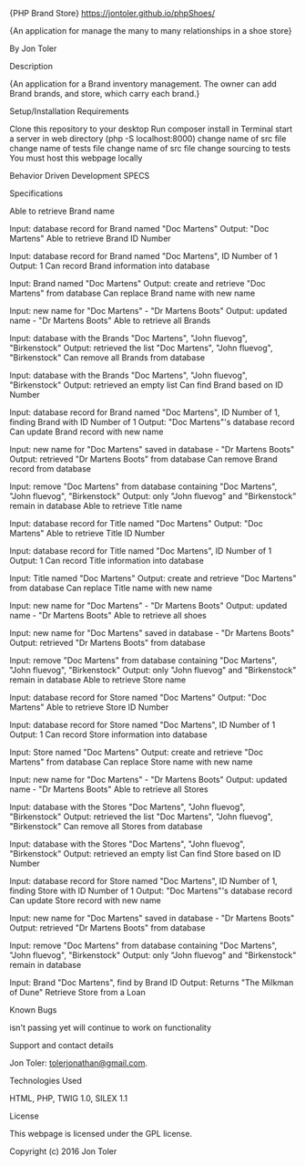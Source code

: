 {PHP Brand Store}
https://jontoler.github.io/phpShoes/


{An application for manage the many to many relationships in a shoe store}

By Jon Toler

Description

{An application for a Brand inventory management. The owner can add Brand brands, and store, which carry each brand.}

Setup/Installation Requirements

Clone this repository to your desktop
Run composer install in Terminal
start a server in web directory (php -S localhost:8000)
change name of src file
change name of tests file
change name of src file
change sourcing to tests
You must host this webpage locally

Behavior Driven Development SPECS

Specifications

Able to retrieve Brand name

Input: database record for Brand named "Doc Martens"
Output: "Doc Martens"
Able to retrieve Brand ID Number

Input: database record for Brand named "Doc Martens", ID Number of 1
Output: 1
Can record Brand information into database

Input: Brand named "Doc Martens"
Output: create and retrieve "Doc Martens" from database
Can replace Brand name with new name

Input: new name for "Doc Martens" - "Dr Martens Boots"
Output: updated name - "Dr Martens Boots"
Able to retrieve all Brands

Input: database with the Brands "Doc Martens", "John fluevog", "Birkenstock"
Output: retrieved the list "Doc Martens", "John fluevog", "Birkenstock"
Can remove all Brands from database

Input: database with the Brands "Doc Martens", "John fluevog", "Birkenstock"
Output: retrieved an empty list
Can find Brand based on ID Number

Input: database record for Brand named "Doc Martens", ID Number of 1, finding Brand with ID Number of 1
Output: "Doc Martens"'s database record
Can update Brand record with new name

Input: new name for "Doc Martens" saved in database - "Dr Martens Boots"
Output: retrieved "Dr Martens Boots" from database
Can remove Brand record from database

Input: remove "Doc Martens" from database containing "Doc Martens", "John fluevog", "Birkenstock"
Output: only "John fluevog" and "Birkenstock" remain in database
Able to retrieve Title name

Input: database record for Title named "Doc Martens"
Output: "Doc Martens"
Able to retrieve Title ID Number

Input: database record for Title named "Doc Martens", ID Number of 1
Output: 1
Can record Title information into database

Input: Title named "Doc Martens"
Output: create and retrieve "Doc Martens" from database
Can replace Title name with new name

Input: new name for "Doc Martens" - "Dr Martens Boots"
Output: updated name - "Dr Martens Boots"
Able to retrieve all shoes

Input: new name for "Doc Martens" saved in database - "Dr Martens Boots"
Output: retrieved "Dr Martens Boots" from database


Input: remove "Doc Martens" from database containing "Doc Martens", "John fluevog", "Birkenstock"
Output: only "John fluevog" and "Birkenstock" remain in database
Able to retrieve Store name

Input: database record for Store named "Doc Martens"
Output: "Doc Martens"
Able to retrieve Store ID Number

Input: database record for Store named "Doc Martens", ID Number of 1
Output: 1
Can record Store information into database

Input: Store named "Doc Martens"
Output: create and retrieve "Doc Martens" from database
Can replace Store name with new name

Input: new name for "Doc Martens" - "Dr Martens Boots"
Output: updated name - "Dr Martens Boots"
Able to retrieve all Stores

Input: database with the Stores "Doc Martens", "John fluevog", "Birkenstock"
Output: retrieved the list "Doc Martens", "John fluevog", "Birkenstock"
Can remove all Stores from database

Input: database with the Stores "Doc Martens", "John fluevog", "Birkenstock"
Output: retrieved an empty list
Can find Store based on ID Number

Input: database record for Store named "Doc Martens", ID Number of 1, finding Store with ID Number of 1
Output: "Doc Martens"'s database record
Can update Store record with new name

Input: new name for "Doc Martens" saved in database - "Dr Martens Boots"
Output: retrieved "Dr Martens Boots" from database

Input: remove "Doc Martens" from database containing "Doc Martens", "John fluevog", "Birkenstock"
Output: only "John fluevog" and "Birkenstock" remain in database

Input: Brand "Doc Martens", find by Brand ID
Output: Returns "The Milkman of Dune"
Retrieve Store from a Loan

Known Bugs

isn't passing yet will continue to work on functionality

Support and contact details

Jon Toler: tolerjonathan@gmail.com.

Technologies Used

HTML, PHP, TWIG 1.0, SILEX 1.1

License

This webpage is licensed under the GPL license.

Copyright (c) 2016 Jon Toler
